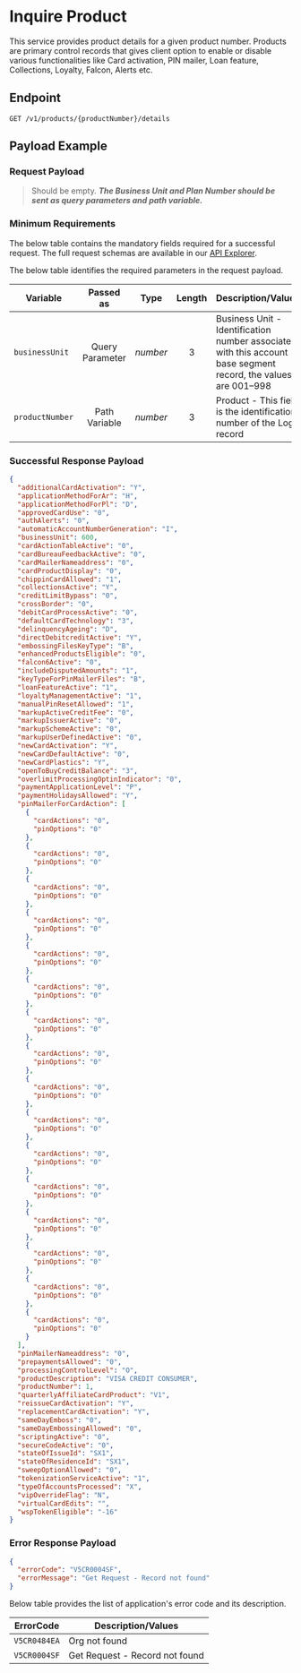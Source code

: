 # Inquire Product

This service provides product details for a given product number. Products are primary control records that gives client option to enable or disable various functionalities like Card activation, PIN mailer, Loan feature, Collections, Loyalty, Falcon, Alerts etc. 
  
## Endpoint

`GET /v1/products/{productNumber}/details`

## Payload Example

### Request Payload

>Should be empty.
***The Business Unit and Plan Number should be sent as query parameters and path variable.*** 

### Minimum Requirements

The below table contains the mandatory fields required for a successful request. The full request schemas are available in our [API Explorer](../api/?type=get&path=/v1/products/{productNumber}/details).

The below table identifies the required parameters in the request payload.

| Variable | Passed as | Type | Length | Description/Values |
| -------- | :-------: | :--: | :------------: | ------------------ |
| `businessUnit` | Query Parameter | *number* | 3 | Business Unit - Identification number associated with this account base segment record, the values are 001–998 |
| `productNumber` | Path Variable | *number* | 3 | Product - This field is the identification number of the Logo record | 

### Successful Response Payload

```json
{
  "additionalCardActivation": "Y",
  "applicationMethodForAr": "H",
  "applicationMethodForPl": "D",
  "approvedCardUse": "0",
  "authAlerts": "0",
  "automaticAccountNumberGeneration": "I",
  "businessUnit": 600,
  "cardActionTableActive": "0",
  "cardBureauFeedbackActive": "0",
  "cardMailerNameaddress": "0",
  "cardProductDisplay": "0",
  "chippinCardAllowed": "1",
  "collectionsActive": "Y",
  "creditLimitBypass": "0",
  "crossBorder": "0",
  "debitCardProcessActive": "0",
  "defaultCardTechnology": "3",
  "delinquencyAgeing": "D",
  "directDebitcreditActive": "Y",
  "embossingFilesKeyType": "B",
  "enhancedProductsEligible": "0",
  "falcon6Active": "0",
  "includeDisputedAmounts": "1",
  "keyTypeForPinMailerFiles": "B",
  "loanFeatureActive": "1",
  "loyaltyManagementActive": "1",
  "manualPinResetAllowed": "1",
  "markupActiveCreditFee": "0",
  "markupIssuerActive": "0",
  "markupSchemeActive": "0",
  "markupUserDefinedActive": "0",
  "newCardActivation": "Y",
  "newCardDefaultActive": "0",
  "newCardPlastics": "Y",
  "openToBuyCreditBalance": "3",
  "overlimitProcessingOptinIndicator": "0",
  "paymentApplicationLevel": "P",
  "paymentHolidaysAllowed": "Y",
  "pinMailerForCardAction": [
    {
      "cardActions": "0",
      "pinOptions": "0"
    },
    {
      "cardActions": "0",
      "pinOptions": "0"
    },
    {
      "cardActions": "0",
      "pinOptions": "0"
    },
    {
      "cardActions": "0",
      "pinOptions": "0"
    },
    {
      "cardActions": "0",
      "pinOptions": "0"
    },
    {
      "cardActions": "0",
      "pinOptions": "0"
    },
    {
      "cardActions": "0",
      "pinOptions": "0"
    },
    {
      "cardActions": "0",
      "pinOptions": "0"
    },
    {
      "cardActions": "0",
      "pinOptions": "0"
    },
    {
      "cardActions": "0",
      "pinOptions": "0"
    },
    {
      "cardActions": "0",
      "pinOptions": "0"
    },
    {
      "cardActions": "0",
      "pinOptions": "0"
    },
    {
      "cardActions": "0",
      "pinOptions": "0"
    },
    {
      "cardActions": "0",
      "pinOptions": "0"
    },
    {
      "cardActions": "0",
      "pinOptions": "0"
    },
    {
      "cardActions": "0",
      "pinOptions": "0"
    }
  ],
  "pinMailerNameaddress": "0",
  "prepaymentsAllowed": "0",
  "processingControlLevel": "O",
  "productDescription": "VISA CREDIT CONSUMER",
  "productNumber": 1,
  "quarterlyAffiliateCardProduct": "V1",
  "reissueCardActivation": "Y",
  "replacementCardActivation": "Y",
  "sameDayEmboss": "0",
  "sameDayEmbossingAllowed": "0",
  "scriptingActive": "0",
  "secureCodeActive": "0",
  "stateOfIssueId": "SX1",
  "stateOfResidenceId": "SX1",
  "sweepOptionAllowed": "0",
  "tokenizationServiceActive": "1",
  "typeOfAccountsProcessed": "X",
  "vipOverrideFlag": "N",
  "virtualCardEdits": "",
  "wspTokenEligible": "-16"
}
```

### Error Response Payload

```json
{
  "errorCode": "V5CR0004SF",
  "errorMessage": "Get Request - Record not found"  
}
```

Below table provides the list of application's error code and its description.

| ErrorCode |  Description/Values |
| --------  | ------------------ |
| `V5CR0484EA` | Org not found |         
| `V5CR0004SF` | Get Request - Record not found | 